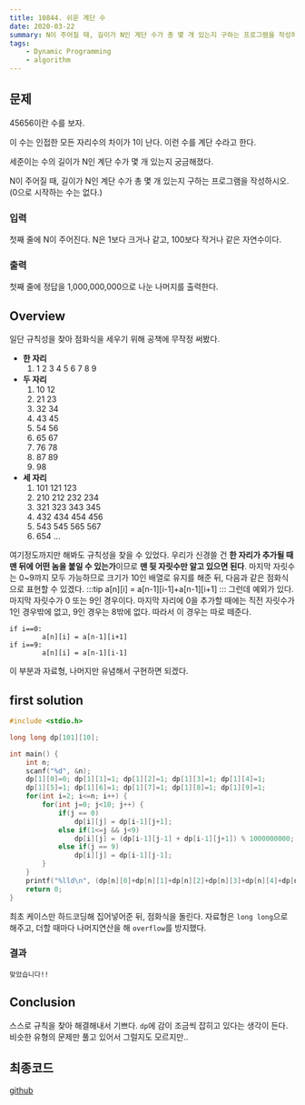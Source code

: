 ```yaml
---
title: 10844. 쉬운 계단 수
date: 2020-03-22
summary: N이 주어질 때, 길이가 N인 계단 수가 총 몇 개 있는지 구하는 프로그램을 작성하시오. (0으로 시작하는 수는 없다.)
tags:
    - Dynamic Programming
    - algorithm
---
```

## 문제

45656이란 수를 보자.

이 수는 인접한 모든 자리수의 차이가 1이 난다. 이런 수를 계단 수라고 한다.

세준이는 수의 길이가 N인 계단 수가 몇 개 있는지 궁금해졌다.

N이 주어질 때, 길이가 N인 계단 수가 총 몇 개 있는지 구하는 프로그램을 작성하시오. (0으로 시작하는 수는 없다.)

### 입력

첫째 줄에 N이 주어진다. N은 1보다 크거나 같고, 100보다 작거나 같은 자연수이다.

### 출력

첫째 줄에 정답을 1,000,000,000으로 나눈 나머지를 출력한다.

## Overview

일단 규칙성을 찾아 점화식을 세우기 위해 공책에 무작정 써봤다.

- **한 자리**
    1. 1 2 3 4 5 6 7 8 9
- **두 자리**
    1. 10 12
    2. 21 23
    3. 32 34
    4. 43 45
    5. 54 56
    6. 65 67
    7. 76 78
    8. 87 89
    9. 98
- **세 자리**
    1. 101 121 123
    2. 210 212 232 234
    3. 321 323 343 345
    4. 432 434 454 456
    5. 543 545 565 567
    6. 654 ...

여기정도까지만 해봐도 규칙성을 찾을 수 있었다. 우리가 신경쓸 건 **한 자리가 추가될 때 맨 뒤에 어떤 놈을 붙일 수 있는가**이므로 **맨 뒷 자릿수만 알고 있으면 된다**. 마지막 자릿수는 0~9까지 모두 가능하므로 크기가 10인 배열로 유지를 해준 뒤, 다음과 같은 점화식으로 표현할 수 있겠다.
:::tip
a[n][i] = a[n-1][i-1]+a[n-1][i+1]
:::
그런데 예외가 있다. 마지막 자릿수가 0 또는 9인 경우이다. 마지막 자리에 0을 추가할 때에는 직전 자릿수가 1인 경우밖에 없고, 9인 경우는 8밖에 없다. 따라서 이 경우는 따로 떼준다.
```
if i==0:
        a[n][i] = a[n-1][i+1]
if i==9:
        a[n][i] = a[n-1][i-1]
```

이 부분과 자료형, 나머지만 유념해서 구현하면 되겠다.

## first solution
```cpp
#include <stdio.h>

long long dp[101][10];

int main() {
    int n;
    scanf("%d", &n);
    dp[1][0]=0; dp[1][1]=1; dp[1][2]=1; dp[1][3]=1; dp[1][4]=1;
    dp[1][5]=1; dp[1][6]=1; dp[1][7]=1; dp[1][8]=1; dp[1][9]=1;
    for(int i=2; i<=n; i++) {
        for(int j=0; j<10; j++) {
            if(j == 0)
                dp[i][j] = dp[i-1][j+1];
            else if(1<=j && j<9)
                dp[i][j] = (dp[i-1][j-1] + dp[i-1][j+1]) % 1000000000;
            else if(j == 9)
                dp[i][j] = dp[i-1][j-1];
        }
    }
    printf("%lld\n", (dp[n][0]+dp[n][1]+dp[n][2]+dp[n][3]+dp[n][4]+dp[n][5]+dp[n][6]+dp[n][7]+dp[n][8]+dp[n][9])%1000000000);
    return 0;
}
```
최초 케이스만 하드코딩해 집어넣어준 뒤, 점화식을 돌린다. 자료형은 `long long`으로 해주고, 더할 때마다 나머지연산을 해 `overflow`를 방지했다.

### 결과

`맞았습니다!!`

## Conclusion

스스로 규칙을 찾아 해결해내서 기쁘다. `dp`에 감이 조금씩 잡히고 있다는 생각이 든다. 비슷한 유형의 문제만 풀고 있어서 그럴지도 모르지만..

## 최종코드

[github](https://github.com/shinjawkwang/bojPractice/blob/master/dynamic_programming/10844.cpp)